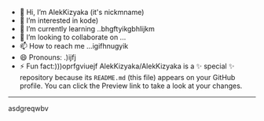 - 👋 Hi, I’m AlekKizyaka (it's nickmname)
- 👀 I’m interested in kode)
- 🌱 I’m currently learning ..bhgftyikgbhlijkm
- 💞️ I’m looking to collaborate on ...
- 📫 How to reach me ...igifhnugyik
- 😄 Pronouns: .)ijfj
- ⚡ Fun fact:)))oprfgviuejf
AlekKizyaka/AlekKizyaka is a ✨ special ✨ repository because its `README.md` (this file) appears on your GitHub profile.
You can click the Preview link to take a look at your changes.
---
asdgreqwbv
